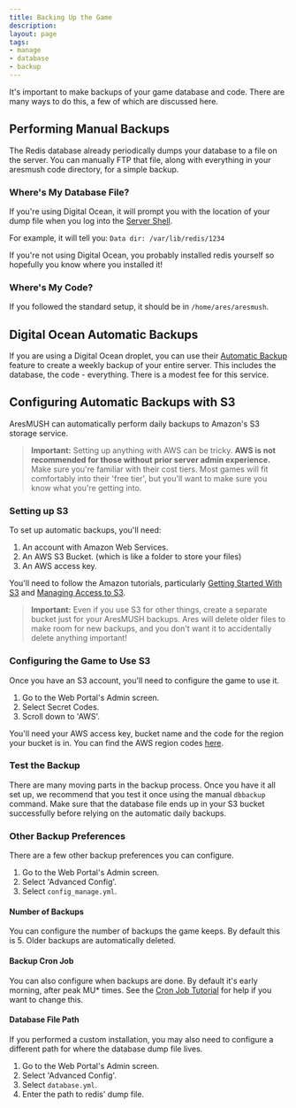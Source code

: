 ```yaml
---
title: Backing Up the Game
description:
layout: page
tags: 
- manage
- database
- backup
---
```


It's important to make backups of your game database and code.  There are many ways to do this, a few of which are discussed here.

## Performing Manual Backups

The Redis database already periodically dumps your database to a file on the server.  You can manually FTP that file, along with everything in your aresmush code directory, for a simple backup.

### Where's My Database File?

If you're using Digital Ocean, it will prompt you with the location of your dump file when you log into the [Server Shell](/install-ares/server-shell).  

For example, it will tell you:  `Data dir: /var/lib/redis/1234`   

If you're not using Digital Ocean, you probably installed redis yourself so hopefully you know where you installed it!

### Where's My Code?

If you followed the standard setup, it should be in `/home/ares/aresmush`.

## Digital Ocean Automatic Backups

If you are using a Digital Ocean droplet, you can use their [Automatic Backup](https://www.digitalocean.com/community/tutorials/digitalocean-backups-and-snapshots-explained) feature to create a weekly backup of your entire server.  This includes the database, the code - everything.  There is a modest fee for this service.

## Configuring Automatic Backups with S3

AresMUSH can automatically perform daily backups to Amazon's S3 storage service. 

> **Important:** Setting up anything with AWS can be tricky.  **AWS is not recommended for those without prior server admin experience.**  Make sure you're familiar with their cost tiers.  Most games will fit comfortably into their 'free tier', but you'll want to make sure you know what you're getting into.

### Setting up S3

To set up automatic backups, you'll need:

1. An account with Amazon Web Services.
2. An AWS S3 Bucket.  (which is like a folder to store your files)
3. An AWS access key.

You'll need to follow the Amazon tutorials, particularly [Getting Started With S3](http://docs.aws.amazon.com/AmazonS3/latest/gsg/AmazonS3Basics.html) and [Managing Access to S3](http://docs.aws.amazon.com/AmazonS3/latest/dev/intro-managing-access-s3-resources.html).

> **Important:** Even if you use S3 for other things, create a separate bucket just for your AresMUSH backups.  Ares will delete older files to make room for new backups, and you don't want it to accidentally delete anything important!

### Configuring the Game to Use S3

Once you have an S3 account, you'll need to configure the game to use it.

1. Go to the Web Portal's Admin screen.  
2. Select Secret Codes.
3. Scroll down to 'AWS'.

You'll need your AWS access key, bucket name and the code for the region your bucket is in.  You can find the AWS region codes [here](http://docs.aws.amazon.com/general/latest/gr/rande.html#apigateway_region).

### Test the Backup

There are many moving parts in the backup process.  Once you have it all set up, we recommend that you test it once using the manual `dbbackup` command.  Make sure that the database file ends up in your S3 bucket successfully before relying on the automatic daily backups.

### Other Backup Preferences

There are a few other backup preferences you can configure.

1. Go to the Web Portal's Admin screen.  
2. Select 'Advanced Config'.
3. Select `config_manage.yml`.

#### Number of Backups

You can configure the number of backups the game keeps.  By default this is 5.  Older backups are automatically deleted.

#### Backup Cron Job

You can also configure when backups are done.  By default it's early morning, after peak MU* times.  See the [Cron Job Tutorial](http://www.aresmush.com/tutorials/code/configuring-cron) for help if you want to change this.

#### Database File Path

If you performed a custom installation, you may also need to configure a different path for where the database dump file lives.  

1. Go to the Web Portal's Admin screen.  
2. Select 'Advanced Config'.
3. Select `database.yml`.
4. Enter the path to redis' dump file.